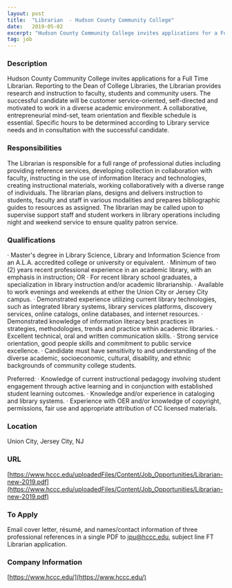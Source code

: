 ```yaml
---
layout: post
title:  "Librarian  - Hudson County Community College"
date:   2019-05-02
excerpt: "Hudson County Community College invites applications for a Full Time Librarian. Reporting to the Dean of College Libraries, the Librarian provides research and instruction to faculty, students and community users. The successful candidate will be customer service-oriented, self-directed and motivated to work in a diverse academic environment. A collaborative, entrepreneurial..."
tag: job
---
```


### Description   

Hudson County Community College invites applications for a Full Time Librarian. Reporting to the Dean of College Libraries, the Librarian provides research and instruction to faculty, students and community users. The successful candidate will be customer service-oriented, self-directed and motivated to work in a diverse academic environment. A collaborative, entrepreneurial mind-set, team orientation and flexible schedule is essential. Specific hours to be determined according to Library service needs and in consultation with the successful candidate.


### Responsibilities   

The Librarian is responsible for a full range of professional duties including providing reference services, developing collection in collaboration with faculty, instructing in the use of information literacy and technologies, creating instructional materials, working collaboratively with a diverse range of individuals. The librarian plans, designs and delivers instruction to students, faculty and staff in various modalities and prepares bibliographic guides to resources as assigned. The librarian may be called upon to supervise support staff and student workers in library operations including night and weekend service to ensure quality patron service.


### Qualifications   

· Master's degree in Library Science, Library and Information Science from an A.L.A. accredited college or university or equivalent.
· Minimum of two (2) years recent professional experience in an academic library, with an emphasis in instruction; OR
· For recent library school graduates, a specialization in library instruction and/or academic librarianship.
· Available to work evenings and weekends at either the Union City or Jersey City campus.
· Demonstrated experience utilizing current library technologies, such as integrated library systems, library services platforms, discovery services, online catalogs, online databases, and internet resources.
· Demonstrated knowledge of information literacy best practices in strategies, methodologies, trends and practice within academic libraries.
· Excellent technical, oral and written communication skills.
· Strong service orientation, good people skills and commitment to public service excellence.
· Candidate must have sensitivity to and understanding of the diverse academic, socioeconomic, cultural, disability, and ethnic backgrounds of community college students.

Preferred:
· Knowledge of current instructional pedagogy involving student engagement through active learning and in conjunction with established student learning outcomes.
· Knowledge and/or experience in cataloging and library systems.
· Experience with OER and/or knowledge of copyright, permissions, fair use and appropriate attribution of CC licensed materials.




### Location   

Union City, Jersey City, NJ


### URL   

[https://www.hccc.edu/uploadedFiles/Content/Job_Opportunities/Librarian-new-2019.pdf](https://www.hccc.edu/uploadedFiles/Content/Job_Opportunities/Librarian-new-2019.pdf)

### To Apply   

Email cover letter, résumé, and names/contact information of three professional references in a single PDF to jpu@hccc.edu, subject line FT Librarian application.


### Company Information   

[https://www.hccc.edu/](https://www.hccc.edu/)



